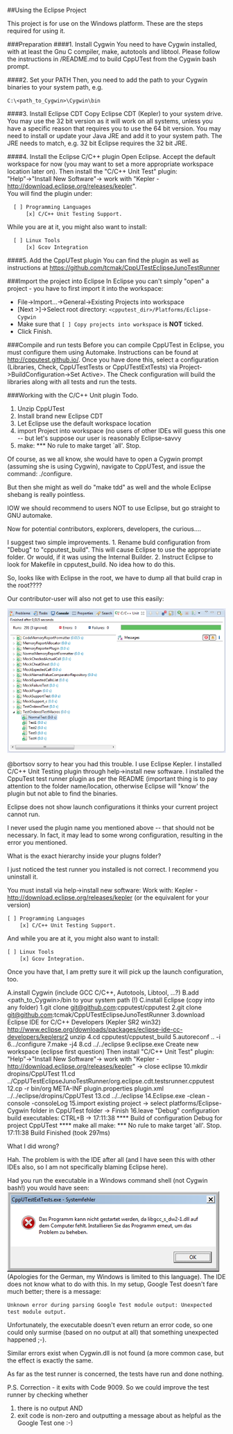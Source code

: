 ##Using the Eclipse Project

This project is for use on the Windows platform. These are the steps required for using it.

###Preparation
####1. Install Cygwin
You need to have Cygwin installed, with at least the Gnu C compiler, make, autotools and libtool. Please follow the instructions in /README.md to build CppUTest from the Cygwin bash prompt.

####2. Set your PATH
Then, you need to add the path to your Cygwin binaries to your system path, e.g.
````dos
C:\<path_to_Cygwin>\Cygwin\bin
````

####3. Install Eclipse CDT
Copy Eclipse CDT (Kepler) to your system drive. You may use the 32 bit version as it will work on all systems, unless you have a specific reason that requires you to use the 64 bit version. You may need to install or update your Java JRE and add it to your system path. The JRE needs to match, e.g. 32 bit Eclipse requires the 32 bit JRE.

####4. Install the Eclipse C/C++ plugin
Open Eclipse. 
Accept the default workspace for now (you may want to set a more appropriate workspace location later on). Then install the "C/C++ Unit Test" plugin:  
  "Help"->"Install New Software"-> work with "Kepler - http://download.eclipse.org/releases/kepler".  
  You will find the plugin under:
````
  [ ] Programming Languages
      [x] C/C++ Unit Testing Support.
````
While you are at it, you might also want to install:  
````
  [ ] Linux Tools  
      [x] Gcov Integration
````

####5. Add the CppUTest plugin
You can find the plugin as well as instructions at https://github.com/tcmak/CppUTestEclipseJunoTestRunner

###Import the project into Eclipse
In Eclipse you can't simply "open" a project - you have to first import it into the workspace:  
 * File->Import...->General->Existing Projects into workspace
 * [Next >]->Select root directory: ````<cpputest_dir>/Platforms/Eclipse-Cygwin```` 
 * Make sure that ````[ ] Copy projects into workspace```` is **NOT** ticked.  
 * Click Finish.

###Compile and run tests
Before you can compile CppUTest in Eclipse, you must configure them using Automake. Instructions can be found at http://cpputest.github.io/. Once you have done this, select a configuration (Libraries, Check, CppUTestTests or CppUTestExtTests) via Project->BuildConfiguration->Set Active>. The Check configuration will build the libraries along with all tests and run the tests.

###Working with the C/C++ Unit plugin
Todo.  

1. Unzip CppUTest
2. Install brand new Eclipse CDT
3. Let Eclipse use the default workspace location
4. import Project into workspace (no users of other IDEs will guess this one -- but let's suppose our user is reasonably Eclipse-savvy
5. make: *** No rule to make target `all'. Stop.

Of course, as we all know, she would have to open a Cygwin prompt (assuming she is using Cygwin), navigate to CppUTest, and issue the command: ./configure.

But then she might as well do "make tdd" as well and the whole Eclipse shebang is really pointless.

IOW we should recommend to users NOT to use Eclipse, but go straight to GNU automake.

Now for potential contributors, explorers, developers, the curious....

I suggest two simple improvements.
    1. Rename buld configuration from "Debug" to "cpputest_build". This will cause Eclipse to use the appropriate folder. Or would, if it was using the Internal Builder.
    2. Instruct Eclipse to look for Makefile in cpputest_build. No idea how to do this.

So, looks like with Eclipse in the root, we have to dump all that build crap in the root????

Our contributor-user will also not get to use this easily:

![CppUTest test runner plugin in action](https://raw.githubusercontent.com/arstrube/images/master/cpputest/CppUTestEclipsePlugin_CppUTest.png)

@bortsov sorry to hear you had this trouble. I use Eclipse Kepler. I installed C/C++ Unit Testing plugin through help->install new software. I installed the CppuTest test runner plugin as per the README (important thing is to pay attention to the folder name/location, otherwise Eclipse will "know' the plugin but not able to find the binaries.

Eclipse does not show launch configurations it thinks your current project cannot run.

I never used the plugin name you mentioned above -- that should not be necessary. In fact, it may lead to some wrong configuration, resulting in the error you mentioned.

What is the exact hierarchy inside your plugns folder?

I just noticed the test runner you installed is not correct. I recommend you uninstall it.

You must install via help->install new software:
Work with: Kepler - http://download.eclipse.org/releases/kepler (or the equivalent for your version)
````
[ ] Programming Languages
    [x] C/C++ Unit Testing Support.
````
And while you are at it, you might also want to install:
````
[ ] Linux Tools
    [x] Gcov Integration.
````
Once you have that, I am pretty sure it will pick up the launch configuration, too.

 A.install Cygwin (include GCC C/C++, Autotools, Libtool, ...?)
 B.add <path_to_Cygwin>/bin to your system path (!)
 C.install Eclipse (copy into any folder)
 1.git clone git@github.com:cpputest/cpputest
 2.git clone git@github.com:tcmak/CppUTestEclipseJunoTestRunner
 3.download Eclipse IDE for C/C++ Developers (Kepler SR2 win32) http://www.eclipse.org/downloads/packages/eclipse-ide-cc-developers/keplersr2 unzip
 4.cd cpputest/cpputest_build
 5.autoreconf .. -i
 6.../configure
 7.make -j4
 8.cd ../../eclipse
 9.eclipse.exe Create new workspace (eclipse first question) Then install "C/C++ Unit Test" plugin: "Help"->"Install New Software"-> work with "Kepler - http://download.eclipse.org/releases/kepler" -> close eclipse
 10.mkdir dropins/CppUTest
 11.cd ../CppUTestEclipseJunoTestRunner/org.eclipse.cdt.testsrunner.cpputest
 12.cp -r bin/org META-INF plugin.properties plugin.xml ../../eclipse/dropins/CppUTest
 13.cd ../../eclipse
 14.Eclipse.exe -clean -console -consoleLog
 15.import existing project -> select platforms/Eclipse-Cygwin folder in CppUTest folder -> Finish
 16.leave "Debug" configuration build executables: CTRL+B -> 17:11:38 **** Build of configuration Debug for project CppUTest **** make all make: *** No rule to make target 'all'. Stop. 17:11:38 Build Finished (took 297ms)
 
What I did wrong?

Hah. The problem is with the IDE after all (and I have seen this with other IDEs also, so I am not specifically blaming Eclipse here).

Had you run the executable in a Windows command shell (not Cygwin bash!) you would have seen:
![error msg](https://raw.githubusercontent.com/arstrube/images/master/cygwin/cyglib_missing.png)
(Apologies for the German, my Windows is limited to this language). The IDE does not know what to do with this. In my setup, Google Test doesn't fare much better; there is a message:
````
Unknown error during parsing Google Test module output: Unexpected test module output.
````
Unfortunately, the executable doesn't even return an error code, so one could only surmise (based on no output at all) that something unexpected happened ;-).

Similar errors exist when Cygwin.dll is not found (a more common case, but the effect is exactly the same.

As far as the test runner is concerned, the tests have run and done nothing.

P.S. Correction - it exits with Code 9009. So we could improve the test runner by checking whether
 1. there is no output AND
 2. exit code is non-zero
 and outputting a message about as helpful as the Google Test one :-)



